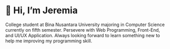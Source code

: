 # 👋 Hi, I’m Jeremia
College student at Bina Nusantara University majoring in Computer Science currently on fifth semester. Persevere with Web Programming, Front-End, and UI/UX Application. Always looking forward to learn something new to help me improving my programming skill.

